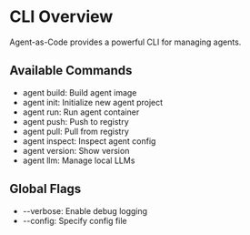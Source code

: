 # CLI Overview

Agent-as-Code provides a powerful CLI for managing agents.

## Available Commands

- agent build: Build agent image
- agent init: Initialize new agent project
- agent run: Run agent container
- agent push: Push to registry
- agent pull: Pull from registry
- agent inspect: Inspect agent config
- agent version: Show version
- agent llm: Manage local LLMs

## Global Flags

- --verbose: Enable debug logging
- --config: Specify config file
